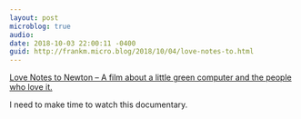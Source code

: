 ```yaml
---
layout: post
microblog: true
audio: 
date: 2018-10-03 22:00:11 -0400
guid: http://frankm.micro.blog/2018/10/04/love-notes-to.html
---
```

[Love Notes to Newton – A film about a little green computer and the people who love it.](http://lovenotestonewton.moosefuel.media/)

I need to make time to watch this documentary. 
